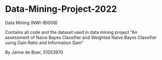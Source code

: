# Data-Mining-Project-2022
Data Mining (NWI-IBI008)

Contains all code and the dataset used in data mining project "An assessment of Naive Bayes Classifier and Weighted Naive Bayes Classifier using Gain Ratio and Information Gain"

By Jaime de Boer, S1053970
